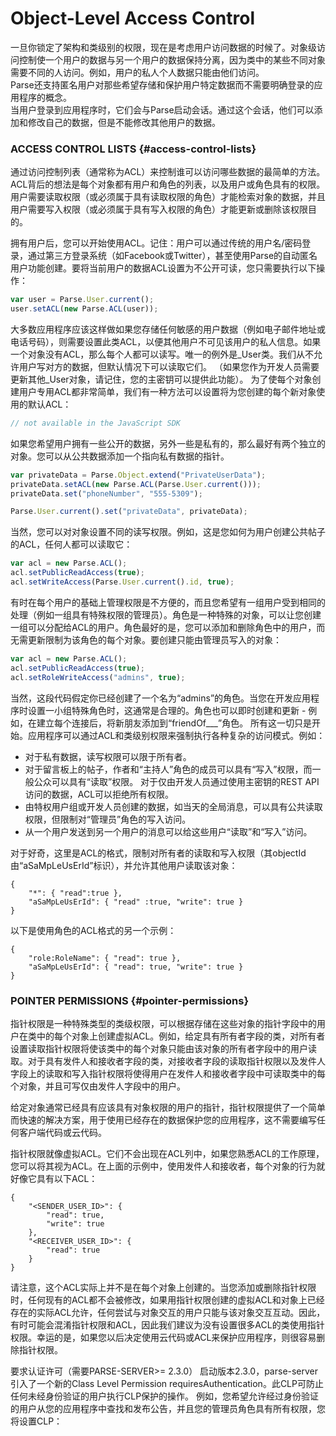 # Object-Level Access Control

一旦你锁定了架构和类级别的权限，现在是考虑用户访问数据的时候了。对象级访问控制使一个用户的数据与另一个用户的数据保持分离，因为类中的某些不同对象需要不同的人访问。例如，用户的私人个人数据只能由他们访问。  
Parse还支持匿名用户对那些希望存储和保护用户特定数据而不需要明确登录的应用程序的概念。  
当用户登录到应用程序时，它们会与Parse启动会话。通过这个会话，他们可以添加和修改自己的数据，但是不能修改其他用户的数据。

### ACCESS CONTROL LISTS {#access-control-lists}

通过访问控制列表（通常称为ACL）来控制谁可以访问哪些数据的最简单的方法。 ACL背后的想法是每个对象都有用户和角色的列表，以及用户或角色具有的权限。用户需要读取权限（或必须属于具有读取权限的角色）才能检索对象的数据，并且用户需要写入权限（或必须属于具有写入权限的角色）才能更新或删除该权限目的。

拥有用户后，您可以开始使用ACL。记住：用户可以通过传统的用户名/密码登录，通过第三方登录系统（如Facebook或Twitter），甚至使用Parse的自动匿名用户功能创建。要将当前用户的数据ACL设置为不公开可读，您只需要执行以下操作：

```js
var user = Parse.User.current();
user.setACL(new Parse.ACL(user));
```

大多数应用程序应该这样做如果您存储任何敏感的用户数据（例如电子邮件地址或电话号码），则需要设置此类ACL，以便其他用户不可见该用户的私人信息。如果一个对象没有ACL，那么每个人都可以读写。唯一的例外是\_User类。我们从不允许用户写对方的数据，但默认情况下可以读取它们。 （如果您作为开发人员需要更新其他\_User对象，请记住，您的主密钥可以提供此功能）。 为了使每个对象创建用户专用ACL都非常简单，我们有一种方法可以设置将为您创建的每个新对象使用的默认ACL：

```js
// not available in the JavaScript SDK
```

如果您希望用户拥有一些公开的数据，另外一些是私有的，那么最好有两个独立的对象。您可以从公共数据添加一个指向私有数据的指针。

```js
var privateData = Parse.Object.extend("PrivateUserData");
privateData.setACL(new Parse.ACL(Parse.User.current()));
privateData.set("phoneNumber", "555-5309");

Parse.User.current().set("privateData", privateData);
```

当然，您可以对对象设置不同的读写权限。例如，这是您如何为用户创建公共帖子的ACL，任何人都可以读取它：

```js
var acl = new Parse.ACL();
acl.setPublicReadAccess(true);
acl.setWriteAccess(Parse.User.current().id, true);
```

有时在每个用户的基础上管理权限是不方便的，而且您希望有一组用户受到相同的处理（例如一组具有特殊权限的管理员）。角色是一种特殊的对象，可以让您创建一组可以分配给ACL的用户。角色最好的是，您可以添加和删除角色中的用户，而无需更新限制为该角色的每个对象。要创建只能由管理员写入的对象：

```js
var acl = new Parse.ACL();
acl.setPublicReadAccess(true);
acl.setRoleWriteAccess("admins", true);
```

当然，这段代码假定你已经创建了一个名为“admins”的角色。当您在开发应用程序时设置一小组特殊角色时，这通常是合理的。角色也可以即时创建和更新 - 例如，在建立每个连接后，将新朋友添加到“friendOf\_\_\_”角色。 所有这一切只是开始。应用程序可以通过ACL和类级别权限来强制执行各种复杂的访问模式。例如：

* 对于私有数据，读写权限可以限于所有者。 
* 对于留言板上的帖子，作者和“主持人”角色的成员可以具有“写入”权限，而一般公众可以具有“读取”权限。 对于仅由开发人员通过使用主密钥的REST API访问的数据，ACL可以拒绝所有权限。
* 由特权用户组或开发人员创建的数据，如当天的全局消息，可以具有公共读取权限，但限制对“管理员”角色的写入访问。
* 从一个用户发送到另一个用户的消息可以给这些用户“读取”和“写入”访问。

对于好奇，这里是ACL的格式，限制对所有者的读取和写入权限（其objectId由“aSaMpLeUsErId”标识），并允许其他用户读取该对象：

```
{
    "*": { "read":true },
    "aSaMpLeUsErId": { "read" :true, "write": true }
}
```

以下是使用角色的ACL格式的另一个示例：

```
{
    "role:RoleName": { "read": true },
    "aSaMpLeUsErId": { "read": true, "write": true }
}
```

### POINTER PERMISSIONS {#pointer-permissions}

指针权限是一种特殊类型的类级权限，可以根据存储在这些对象的指针字段中的用户在类中的每个对象上创建虚拟ACL。例如，给定具有所有者字段的类，对所有者设置读取指针权限将使该类中的每个对象只能由该对象的所有者字段中的用户读取。对于具有发件人和接收者字段的类，对接收者字段的读取指针权限以及发件人字段上的读取和写入指针权限将使得用户在发件人和接收者字段中可读取类中的每个对象，并且可写仅由发件人字段中的用户。

给定对象通常已经具有应该具有对象权限的用户的指针，指针权限提供了一个简单而快速的解决方案，用于使用已经存在的数据保护您的应用程序，这不需要编写任何客户端代码或云代码。

指针权限就像虚拟ACL。它们不会出现在ACL列中，如果您熟悉ACL的工作原理，您可以将其视为ACL。在上面的示例中，使用发件人和接收者，每个对象的行为就好像它具有以下ACL：

```
{
    "<SENDER_USER_ID>": {
        "read": true,
        "write": true
    },
    "<RECEIVER_USER_ID>": {
        "read": true
    }
}
```

  


请注意，这个ACL实际上并不是在每个对象上创建的。当您添加或删除指针权限时，任何现有的ACL都不会被修改，如果用指针权限创建的虚拟ACL和对象上已经存在的实际ACL允许，任何尝试与对象交互的用户只能与该对象交互互动。因此，有时可能会混淆指针权限和ACL，因此我们建议为没有设置很多ACL的类使用指针权限。幸运的是，如果您以后决定使用云代码或ACL来保护应用程序，则很容易删除指针权限。 

要求认证许可（需要PARSE-SERVER&gt;= 2.3.0） 启动版本2.3.0，parse-server引入了一个新的Class Level Permission requiresAuthentication。此CLP可防止任何未经身份验证的用户执行CLP保护的操作。 例如，您希望允许经过身份验证的用户从您的应用程序中查找和发布公告，并且您的管理员角色具有所有权限，您将设置CLP：

